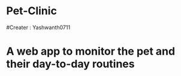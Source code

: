 # Pet-Clinic

#Creater : Yashwanth0711
# A web app to monitor the pet and their day-to-day routines
